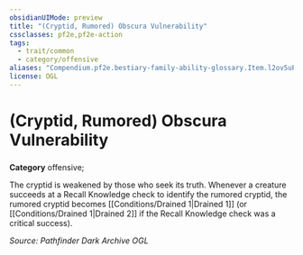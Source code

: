 ```yaml
---
obsidianUIMode: preview
title: "(Cryptid, Rumored) Obscura Vulnerability"
cssclasses: pf2e,pf2e-action
tags:
  - trait/common
  - category/offensive
aliases: "Compendium.pf2e.bestiary-family-ability-glossary.Item.l2ov5uPpfOAoyXAL"
license: OGL
---
```

# (Cryptid, Rumored) Obscura Vulnerability

### 

**Category** offensive; 




The cryptid is weakened by those who seek its truth. Whenever a creature succeeds at a Recall Knowledge check to identify the rumored cryptid, the rumored cryptid becomes [[Conditions/Drained 1|Drained 1]] (or [[Conditions/Drained 1|Drained 2]] if the Recall Knowledge check was a critical success).

*Source: Pathfinder Dark Archive*
*OGL*